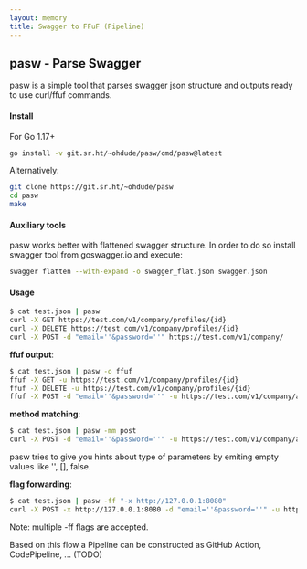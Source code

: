 ```yaml
---
layout: memory
title: Swagger to FFuF (Pipeline)
---
```


## pasw - Parse Swagger

pasw is a simple tool that parses swagger json structure and outputs ready to use curl/ffuf commands.

#### Install

For Go 1.17+

```bash
go install -v git.sr.ht/~ohdude/pasw/cmd/pasw@latest
```

Alternatively:

```bash
git clone https://git.sr.ht/~ohdude/pasw
cd pasw
make
```

#### Auxiliary tools

pasw works better with flattened swagger structure. In order to do so install swagger tool from goswagger.io and execute:

```bash
swagger flatten --with-expand -o swagger_flat.json swagger.json
```

#### Usage

```bash
$ cat test.json | pasw
curl -X GET https://test.com/v1/company/profiles/{id}
curl -X DELETE https://test.com/v1/company/profiles/{id}
curl -X POST -d "email=''&password=''" https://test.com/v1/company/
```

**ffuf output**:

```bash
$ cat test.json | pasw -o ffuf
ffuf -X GET -u https://test.com/v1/company/profiles/{id}
ffuf -X DELETE -u https://test.com/v1/company/profiles/{id}
ffuf -X POST -d "email=''&password=''" -u https://test.com/v1/company/auth
```

**method matching**:

```bash
$ cat test.json | pasw -mm post
curl -X POST -d "email=''&password=''" -u https://test.com/v1/company/auth
```

pasw tries to give you hints about type of parameters by emiting empty values like '', [], false.

**flag forwarding**:

```bash
$ cat test.json | pasw -ff "-x http://127.0.0.1:8080"
curl -X POST -x http://127.0.0.1:8080 -d "email=''&password=''" -u https://test.com/v1/company/auth
```

Note: multiple -ff flags are accepted.

Based on this flow a Pipeline can be constructed as GitHub Action, CodePipeline, ... (TODO)
